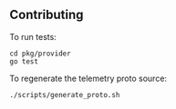 ## Contributing

To run tests:

```shell
cd pkg/provider
go test
```

To regenerate the telemetry proto source:

```
./scripts/generate_proto.sh
```